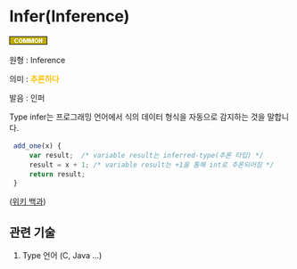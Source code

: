 # Infer(Inference)
![Common](../2TAT1C/Label_Common.png)

원형 : Inference

의미  : <span style="color:#FFBF00; font-weight:bold;">추론하다</span>

발음 : 인퍼

Type infer는 프로그래밍 언어에서 식의 데이터 형식을 자동으로 감지하는 것을 말합니다.

```javascript
 add_one(x) {
     var result;  /* variable result는 inferred-type(추론 타입) */
     result = x + 1; /* variable result는 +1을 통해 int로 추론되어짐 */
     return result;
 }
```




([위키 백과](https://en.wikipedia.org/wiki/Type_inference#:~:text=Type%20inference%20refers%20to%20the,some%20strongly%20statically%20typed%20languages.))

## 관련 기술
1. Type 언어 (C, Java ...)